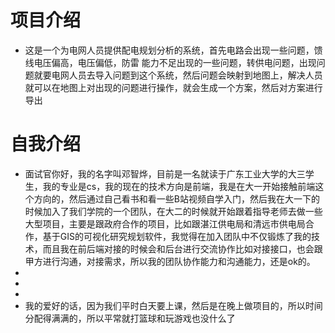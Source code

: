 # 项目介绍
- 这是一个为电网人员提供配电规划分析的系统，首先电路会出现一些问题，馈线电压偏高，电压偏低，防雷 能力不足出现的一些问题，转供电问题，出现问题就要电网人员去导入问题到这个系统，然后问题会映射到地图上，解决人员就可以在地图上对出现的问题进行操作，就会生成一个方案，然后对方案进行导出 

# 自我介绍
- 面试官你好，我的名字叫邓智烨，目前是一名就读于广东工业大学的大三学生，我的专业是cs，我的现在的技术方向是前端，我是在大一开始接触前端这个方向的，然后通过自己看书和看一些B站视频自学入门，然后我在大一下的时候加入了我们学院的一个团队，在大二的时候就开始跟着指导老师去做一些大型项目，主要是跟政府合作的项目，比如跟湛江供电局和清远市供电局合作，基于GIS的可视化研究规划软件，我觉得在加入团队中不仅锻炼了我的技术，而且我在前后端对接的时候会和后台进行交流协作比如对接接口，也会跟甲方进行沟通，对接需求，所以我的团队协作能力和沟通能力，还是ok的。
- 
- 
- 
- 我的爱好的话，因为我们平时白天要上课，然后是在晚上做项目的，所以时间分配得满满的，所以平常就打篮球和玩游戏也没什么了